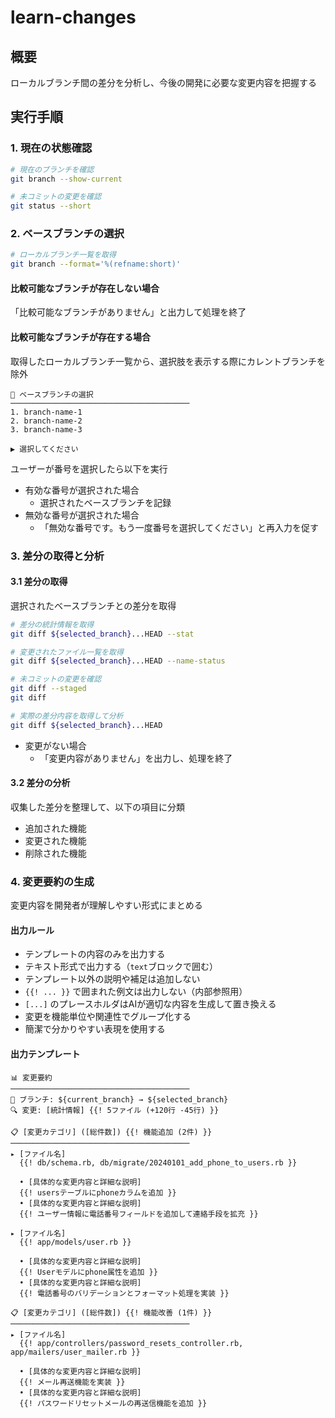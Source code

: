 # learn-changes

## 概要

ローカルブランチ間の差分を分析し、今後の開発に必要な変更内容を把握する

## 実行手順

### 1. 現在の状態確認

```bash
# 現在のブランチを確認
git branch --show-current

# 未コミットの変更を確認
git status --short
```

### 2. ベースブランチの選択

```bash
# ローカルブランチ一覧を取得
git branch --format='%(refname:short)'
```

#### 比較可能なブランチが存在しない場合

「比較可能なブランチがありません」と出力して処理を終了

#### 比較可能なブランチが存在する場合

取得したローカルブランチ一覧から、選択肢を表示する際にカレントブランチを除外

```text
🔀 ベースブランチの選択
────────────────────────────────────────
1. branch-name-1
2. branch-name-2
3. branch-name-3

▶ 選択してください
```

ユーザーが番号を選択したら以下を実行

- 有効な番号が選択された場合
  - 選択されたベースブランチを記録
- 無効な番号が選択された場合
  - 「無効な番号です。もう一度番号を選択してください」と再入力を促す

### 3. 差分の取得と分析

#### 3.1 差分の取得

選択されたベースブランチとの差分を取得

```bash
# 差分の統計情報を取得
git diff ${selected_branch}...HEAD --stat

# 変更されたファイル一覧を取得
git diff ${selected_branch}...HEAD --name-status

# 未コミットの変更を確認
git diff --staged
git diff

# 実際の差分内容を取得して分析
git diff ${selected_branch}...HEAD
```

- 変更がない場合
  - 「変更内容がありません」を出力し、処理を終了

#### 3.2 差分の分析

収集した差分を整理して、以下の項目に分類

- 追加された機能
- 変更された機能
- 削除された機能

### 4. 変更要約の生成

変更内容を開発者が理解しやすい形式にまとめる

#### 出力ルール

- テンプレートの内容のみを出力する
- テキスト形式で出力する（```text```ブロックで囲む）
- テンプレート以外の説明や補足は追加しない
- `{{! ... }}` で囲まれた例文は出力しない（内部参照用）
- `[...]` のプレースホルダはAIが適切な内容を生成して置き換える
- 変更を機能単位や関連性でグループ化する
- 簡潔で分かりやすい表現を使用する

#### 出力テンプレート

```text
📊 変更要約
────────────────────────────────────────
🔀 ブランチ: ${current_branch} → ${selected_branch}
🔍 変更: [統計情報] {{! 5ファイル (+120行 -45行) }}

📋 [変更カテゴリ] ([総件数]) {{! 機能追加 (2件) }}
────────────────────────────────────────
▸ [ファイル名]
  {{! db/schema.rb, db/migrate/20240101_add_phone_to_users.rb }}

  • [具体的な変更内容と詳細な説明]
  {{! usersテーブルにphoneカラムを追加 }}
  • [具体的な変更内容と詳細な説明]
  {{! ユーザー情報に電話番号フィールドを追加して連絡手段を拡充 }}

▸ [ファイル名]
  {{! app/models/user.rb }}

  • [具体的な変更内容と詳細な説明]
  {{! Userモデルにphone属性を追加 }}
  • [具体的な変更内容と詳細な説明]
  {{! 電話番号のバリデーションとフォーマット処理を実装 }}

📋 [変更カテゴリ] ([総件数]) {{! 機能改善 (1件) }}
────────────────────────────────────────
▸ [ファイル名]
  {{! app/controllers/password_resets_controller.rb, app/mailers/user_mailer.rb }}

  • [具体的な変更内容と詳細な説明]
  {{! メール再送機能を実装 }}
  • [具体的な変更内容と詳細な説明]
  {{! パスワードリセットメールの再送信機能を追加 }}
```
